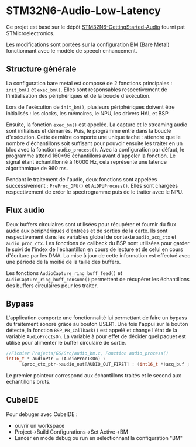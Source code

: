 # STM32N6-Audio-Low-Latency

Ce projet est basé sur le dépôt [STM32N6-GettingStarted-Audio](https://github.com/STMicroelectronics/STM32N6-GettingStarted-Audio) fourni pat STMicroelectronics.

Les modifications sont portées sur la configuration BM (Bare Metal) fonctionnant avec le modèle de speech enhancement.

## Structure générale

La configuration bare metal est composé de 2 fonctions principales : `init_bm()` et `exec_bm()`.
Elles sont responsables respectivement de l'initialisation des périphériques et de la boucle d'exécution.

Lors de l'exécution de `init_bm()`, plusieurs périphériques doivent être initialisés : les clocks, les mémoires, le NPU, les drivers HAL et BSP.

Ensuite, la fonction `exec_bm()` est appelée. La capture et le streaming audio sont initialisés et démarrés. Puis, le programme entre dans la boucle d'exécution.
Cette dernière comporte une unique tache : attendre que le nombre d'échantillons soit suffisant pour pouvoir ensuite les traiter en un bloc avec la fonction `audio_process()`. Avec la configuration par défaut, le programme attend 160*96 échantillons avant d'appeler la fonction. Le signal étant échantillonné à 16000 Hz, cela représente une latence algorithmique de 960 ms.

Pendant le traitement de l'audio, deux fonctions sont appelées successivement : `PreProc_DPU()` et `AiDPUProcess()`.
Elles sont chargées respectivement de créer le spectrogramme puis de le traiter avec le NPU.

## Flux audio

Deux buffers circulaires sont utilisées pour récupérer et fournir du flux audio aux périphériques d'entrées et de sorties de la carte. Ils sont respectivement dans les variables global de contexte `audio_acq_ctx` et `audio_proc_ctx`.
Les fonctions de callback du BSP sont utilisées pour garder le suivi de l'index de l'échantillon en cours de lecture et de celui en cours d'écriture par les DMA. La mise à jour de cette information est effectué avec une période de la moitié de la taille des buffers.

Les fonctions `AudioCapture_ring_buff_feed()` et `AudioCapture_ring_buff_consume()` permettent de récupérer les échantillons des buffers circulaires pour les traiter.

## Bypass

L'application comporte une fonctionnalité lui permettant de faire un bypass du traitement sonore grâce au bouton USER1. Une fois l'appui sur le bouton détecté, la fonction `BSP_PB_Callback()` est appelé et change l'état de la variable `AudioProcIsOn`. La variable à pour effet de décider quel paquet est utilisé pour alimenter le buffer circulaire de sortie. 

```c
//Fichier Projects/GS/Src/audio_bm.c, Fonction audio_process()
int16_t * audioPtr = (AudioProcIsOn) ?
      &proc_ctx_ptr->audio_out[AUDIO_OUT_FIRST] : (int16_t *)acq_buf ;
```

Le premier pointeur correspond aux échantillons traités et le second aux échantillons bruts.

## CubeIDE

Pour debuger avec CubeIDE :

- ouvrir un workspace
- Project->Build Configurations->Set Active->BM
- Lancer en mode debug ou run en sélectionnant la configuration "BM"